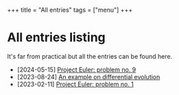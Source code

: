 +++
title = "All entries"
tags = ["menu"]
+++

# All entries listing

It's far from practical but all the entries can be found here.

- [2024-05-15] [Project Euler: problem no. 9](/pages/project-euler-problem-009)
- [2023-08-24] [An example on differential evolution](/pages/differential-evolution-example)
- [2023-02-11] [Project Euler: problem no. 1](/pages/project-euler-problem-001)
